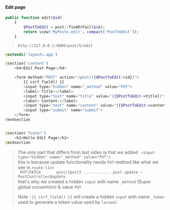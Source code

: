 #### Edit page

````php
public function edit($id)
    {
        $PostToEdit = post::findOrFail($id);
        return view('MyPosts.edit', compact('PostToEdit'));
    }
````

> `http://127.0.0.1:8000/post/5/edit`

````php
@extends('layouts.app')

@section('content')
    <h4>Edit Post Page</h4>

    <form method="POST" action="/post/{{$PostToEdit->id}}">
        {{ csrf_field() }}
        <input type="hidden" name="_method" value="PUT">
        <label> Title:</label>
        <input type="text" name="title" value="{{$PostToEdit->title}}">
        <label> Content:</label>
        <input type="text" name="content" value="{{$PostToEdit->content}}">
        <input type="submit" name="submit">
    </form>
@endsection


@section('footer')
    <h2>Hello Edit Page</h2>
@endsection
````

> The only part that differs from last video ia that we added ` <input type="hidden" name="_method" value="PUT">`
> <br> this is because update functionality needs `PUT` method like what we see in `route:list` <br>
> ` PUT|PATCH       post/{post} ............ post.update › PostController@update`
> <br> that's why we created a hidden `input` with name `_method` (Super global convention) & value `PUT`

> Note : `{{ csrf_field() }}` will create a hidden `input` with name `_token` used to generate a token value used
> by `laravel` 